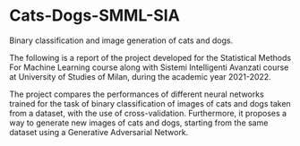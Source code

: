 # Cats-Dogs-SMML-SIA
Binary classification and image generation of cats and dogs.

The following is a report of the project developed for the Statistical Methods For Machine Learning course 
along with Sistemi Intelligenti Avanzati course at University of Studies of Milan, during the academic year 2021-2022. 

The project compares the performances of different neural networks trained for the task of binary classification
of images of cats and dogs taken from a dataset, with the use of cross-validation. Furthermore, it proposes 
a way to generate new images of cats and dogs, starting from the same dataset using a Generative Adversarial Network.
